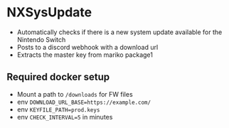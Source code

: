 # NXSysUpdate

- Automatically checks if there is a new system update available for the Nintendo Switch
- Posts to a discord webhook with a download url
- Extracts the master key from mariko package1


## Required docker setup

- Mount a path to `/downloads` for FW files
- env `DOWNLOAD_URL_BASE=https://example.com/`
- env `KEYFILE_PATH=prod.keys`
- env `CHECK_INTERVAL=5` in minutes